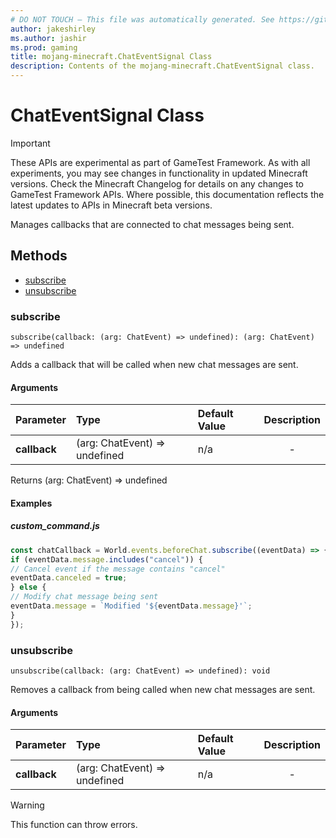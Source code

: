 ```yaml
---
# DO NOT TOUCH — This file was automatically generated. See https://github.com/Mojang/MinecraftScriptingApiDocsGenerator to modify descriptions, examples, etc.
author: jakeshirley
ms.author: jashir
ms.prod: gaming
title: mojang-minecraft.ChatEventSignal Class
description: Contents of the mojang-minecraft.ChatEventSignal class.
---
```

# ChatEventSignal Class
>[!IMPORTANT]
>These APIs are experimental as part of GameTest Framework. As with all experiments, you may see changes in functionality in updated Minecraft versions. Check the Minecraft Changelog for details on any changes to GameTest Framework APIs. Where possible, this documentation reflects the latest updates to APIs in Minecraft beta versions.


Manages callbacks that are connected to chat messages being sent.


## Methods
- [subscribe](#subscribe)
- [unsubscribe](#unsubscribe)
  
### **subscribe**
`
subscribe(callback: (arg: ChatEvent) => undefined): (arg: ChatEvent) => undefined
`

Adds a callback that will be called when new chat messages are sent.
#### Arguments
| Parameter | Type | Default Value | Description |
| :--- | :--- | :--- | :---: |
| **callback** | (arg: ChatEvent) => undefined | n/a | - |

Returns (arg: ChatEvent) => undefined


#### Examples
##### ***custom_command.js***
```javascript
const chatCallback = World.events.beforeChat.subscribe((eventData) => {
if (eventData.message.includes("cancel")) {
// Cancel event if the message contains "cancel"
eventData.canceled = true;
} else {
// Modify chat message being sent
eventData.message = `Modified '${eventData.message}'`;
}
});
```
### **unsubscribe**
`
unsubscribe(callback: (arg: ChatEvent) => undefined): void
`

Removes a callback from being called when new chat messages are sent.
#### Arguments
| Parameter | Type | Default Value | Description |
| :--- | :--- | :--- | :---: |
| **callback** | (arg: ChatEvent) => undefined | n/a | - |


> [!WARNING]
> This function can throw errors.


